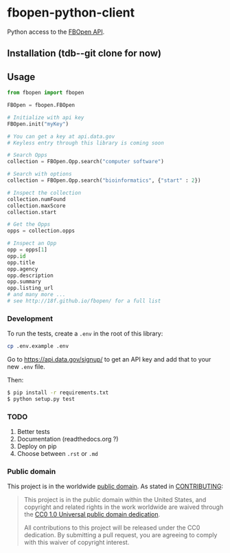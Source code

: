 # fbopen-python-client

Python access to the [FBOpen API](http://18f.github.io/fbopen/).

## Installation (tdb--git clone for now)

## Usage

```python
from fbopen import fbopen

FBOpen = fbopen.FBOpen

# Initialize with api key 
FBOpen.init("myKey")

# You can get a key at api.data.gov
# Keyless entry through this library is coming soon

# Search Opps
collection = FBOpen.Opp.search("computer software")

# Search with options
collection = FBOpen.Opp.search("bioinformatics", {"start" : 2})

# Inspect the collection
collection.numFound
collection.maxScore
collection.start

# Get the Opps
opps = collection.opps

# Inspect an Opp
opp = opps[1]
opp.id
opp.title
opp.agency
opp.description
opp.summary
opp.listing_url
# and many more ...
# see http://18f.github.io/fbopen/ for a full list
```

### Development

To run the tests, create a `.env` in the root of this library:

```sh
cp .env.example .env
```

Go to https://api.data.gov/signup/ to get an API key and add that to your new `.env` file.

Then:

```sh
$ pip install -r requirements.txt
$ python setup.py test
```

### TODO

1. Better tests
2. Documentation (readthedocs.org ?)
3. Deploy on pip
4. Choose between `.rst` or `.md`


### Public domain

This project is in the worldwide [public domain](LICENSE.md). As stated in [CONTRIBUTING](CONTRIBUTING.md):

> This project is in the public domain within the United States, and copyright and related rights in the work worldwide are waived through the [CC0 1.0 Universal public domain dedication](https://creativecommons.org/publicdomain/zero/1.0/).
>
> All contributions to this project will be released under the CC0 dedication. By submitting a pull request, you are agreeing to comply with this waiver of copyright interest.

